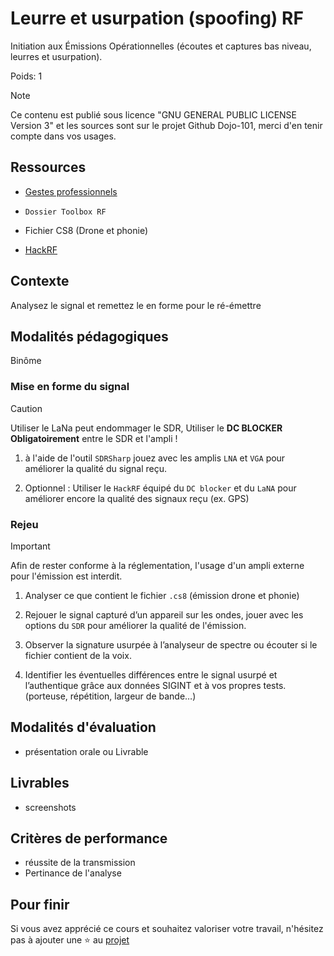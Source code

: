 # Leurre et usurpation (spoofing) RF

Initiation aux Émissions Opérationnelles (écoutes et captures bas niveau, leurres et usurpation).

Poids: 1

> [!NOTE] 
> Ce contenu est publié sous licence "GNU GENERAL PUBLIC LICENSE Version 3" et les sources sont sur le projet Github Dojo-101, merci d'en tenir compte dans vos usages.

## Ressources

* [Gestes professionnels](https://github.com/Aif4thah/Dojo-101)

* `Dossier Toolbox RF`

* Fichier CS8 (Drone et phonie)

* [HackRF](https://greatscottgadgets.com/hackrf/one/)


## Contexte

Analysez le signal et remettez le en forme pour le ré-émettre



## Modalités pédagogiques

Binôme


### Mise en forme du signal

> [!CAUTION]
> Utiliser le LaNa peut endommager le SDR, Utiliser le **DC BLOCKER Obligatoirement** entre le SDR et l'ampli !

1. à l'aide de l'outil `SDRSharp` jouez avec les amplis `LNA` et `VGA` pour améliorer la qualité du signal reçu.

2. Optionnel : Utiliser le `HackRF` équipé du `DC blocker` et du `LaNA` pour améliorer encore la qualité des signaux reçu (ex. GPS)


### Rejeu

> [!IMPORTANT] 
> Afin de rester conforme à la réglementation, l'usage d'un ampli externe pour l'émission est interdit.

1. Analyser ce que contient le fichier `.cs8` (émission drone et phonie)

2. Rejouer le signal capturé d’un appareil sur les ondes, jouer avec les options du `SDR` pour améliorer la qualité de l'émission.

3. Observer la signature usurpée à l’analyseur de spectre ou écouter si le fichier contient de la voix.

4. Identifier les éventuelles différences entre le signal usurpé et l’authentique grâce aux données SIGINT et à vos propres tests. (porteuse, répétition, largeur de bande…)


## Modalités d'évaluation

* présentation orale ou Livrable

## Livrables

* screenshots

## Critères de performance

* réussite de la transmission
* Pertinance de l'analyse

## Pour finir

Si vous avez apprécié ce cours et souhaitez valoriser votre travail, n'hésitez pas à ajouter une ⭐ au [projet](https://github.com/Aif4thah/Dojo-101)